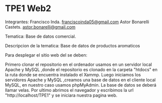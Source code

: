 # TPE1 Web2

Integrantes:
Francisco Inda. franciscoinda05@gmail.com 
Astor Bonarelli Castets. astor.bonarelli@gmail.com

Tematica: Base de datos comercial.

Descripcion de la tematica: Base de datos de productos aromaticos

Para desplegar el sitio web del se deben:

Primero clonar el repositorio en el ordenador usamos en un servidor local Apache y MySQL ,donde el repositorio es clonado en la carpeta "htdocs" en la ruta donde se encuentra instalado el  Xammp. 
Luego iniciamos los servidores Apache y MySQL ,creamos una base de datos en el cliente local MySQL, en nuestro caso usamos  phpMyAdmin. La base de datos se deberá llamar velas.
Por ultimo abrimos el navegador y escribimos la url "http://localhost/TPE1" y se iniciara nuestra pagina web. 
